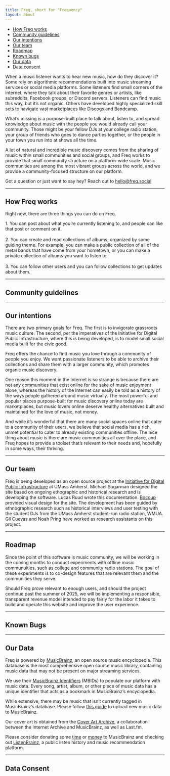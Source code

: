 ```yaml
---
title: Freq, short for "Frequency"
layout: about
---
```


<script lang="ts">
    import Guidelines from '$lib/assets/text/community-guidelines.md'
    import Consent from '$lib/assets/text/data-consent.md'
    import Bugs from '$lib/assets/text/known-bugs.md'
    import Roadmap from '$lib/assets/text/roadmap.md'
</script>

<div class="section-link-box">
    <ul>
        <li>
            <a href="#features">
                How Freq works
            </a>
        </li>
        <li>
            <a href="#guidelines">
                Community guidelines
            </a>
        </li>
        <li>
            <a href="#goals">
                Our intentions
            </a>
        </li>
        <li>
            <a href="#team">
                Our team
            </a>
        </li>
        <li>
            <a href="#roadmap">
                Roadmap
            </a>
        </li>
        <li>
            <a href="#bugs">
                Known bugs
            </a>
        </li>
        <li>
            <a href="#data">
                Our data
            </a>
        </li>
        <li>
            <a href="#consent">
                Data consent
            </a>
        </li>
    </ul>
</div>

When a music listener wants to hear new music, how do they discover it? Some rely on algorithmic recommendations built into music streaming services or social media platforms. Some listeners find small corners of the internet, where they talk about their favorite genres or artists, like subreddits, Facebook groups, or Discord servers. Listeners can find music this way, but it’s not organic. Others have developed highly specialized skill sets to navigate vast marketplaces like Discogs and Bandcamp.

What’s missing is a purpose-built place to talk about, listen to, and spread knowledge about music with the people you would already call your community. Those might be your fellow DJs at your college radio station, your group of friends who goes to dance parties together, or the people in your town you run into at shows all the time.

A lot of natural and incredible music discovery comes from the sharing of music within small communities and social groups, and Freq works to provide that small community structure on a platform-wide scale. Music communities are among the most vibrant groups across the world, and we provide a community-focused structure on our platform. 

Got a question or just want to say hey? Reach out to <a href="mailto:hello@freq.social">hello@freq.social</a>

<hr />

<h2 id="features">
How Freq works
</h2>

Right now, there are three things you can do on Freq.

<div class="list">
1. You can post about what you’re currently listening to, and people can like that post or comment on it.
<br />
<br />
2. You can create and read collections of albums, organized by some guiding theme. For example, you can make a public collection of all of the metal bands that have come from your hometown, or you can make a private collection of albums you want to listen to.
<br />
<br />
3. You can follow other users and you can follow collections to get updates about them.
</div>

<hr />

<h2 id="guidelines">
Community guidelines

</h2>

<Guidelines></Guidelines>

<hr />

<h2 id="goals">
Our intentions
</h2>

There are two primary goals for Freq. The first is to invigorate grassroots music culture. The second, per the imperatives of the Initiative for Digital Public Infrastructure, where this is being developed, is to model small social media built for the civic good.

Freq offers the chance to find music you love through a community of people you enjoy. We want passionate listeners to be able to archive their collections and share them with a larger community, which promotes organic music discovery. 

One reason this moment in the Internet is so strange is because there are not any communities that exist online for the sake of music enjoyment alone, whereas the history of the Internet can easily be told as a history of the ways people gathered around music virtually. The most powerful and popular places purpose-built for music discovery online today are marketplaces, but music lovers online deserve healthy alternatives built and maintained for the love of music, not money.

And while it’s wonderful that there are many social spaces online that cater to a community of their users, we believe that social media has a rich, unmet potential to cater to already existing communities offline. The nice thing about music is there are music communities all over the place, and Freq hopes to provide a toolset that’s relevant to their needs and, hopefully in some ways, their thriving.

<hr />
<h2 id="team">
Our team
</h2>

Freq is being developed as an open source project at the [Initiative for Digital Public Infrastructure](https://publicinfrastructure.org) at UMass Amherst. Michael Sugarman designed the site based on ongoing ethographic and historical research and is developing the software. Lucas Ruud wrote this documentation. [Bocoup](https://bocoup.com) provided visual design for the site. The development has been guided by ethnographic research such as historical interviews and user testing with the student DJs from the UMass Amherst student-run radio station, WMUA. Gil Cuevas and Noah Pring have worked as research assistants on this project.

<hr />
<h2 id="roadmap">
Roadmap
</h2>

<Roadmap></Roadmap>

Since the point of this software is music community, we will be working in the coming months to conduct experiments with offline music communuities, such as college and community radio stations. The goal of these experiments is to co-design features that are relevant them and the communities they serve.

Should Freq prove relevant to enough users, and should the project continue past the summer of 2025, we will be implementing a responsible, transparent revenue model intended to pay fairly for the labor it takes to build and operate this website and improve the user experience.

<hr />
<h2 id="bugs">
Known Bugs
</h2>

<Bugs></Bugs>

<hr />

<h2 id="data">
Our Data
</h2>

Freq is powered by [MusicBrainz](https://musicbrainz.org/), an open source music encyclopedia. This database is the most comprehensive open source music library, containing music data that may not be present on major streaming services. 

We use their [MusicBrainz Identifiers](https://musicbrainz.org/doc/MusicBrainz_Identifier) (MBIDs) to populate our platform with music data. Every song, artist, album, or other piece of music data has a unique identifier that acts as a bookmark in MusicBrainz’s encyclopedia. 

While extensive, there may be music that isn’t currently tagged in MusicBrainz’s database. Please follow [this guide](https://musicbrainz.org/doc/How_to_Add_a_Release) to upload new music data to MusicBrainz. 

Our cover art is obtained from the [Cover Art Archive](https://coverartarchive.org/), a collaboration between the Internet Archive and MusicBrainz, as well as Last.fm. 

Please consider donating some [time](https://musicbrainz.org/doc/How_to_Contribute) or [money](https://metabrainz.org/donate) to MusicBrainz and checking out [ListenBrainz](https://listenbrainz.org/?redirect=false), a public listen history and music recommendation platform.

<hr />

<h2 id="consent">
Data Consent
</h2>

<Consent></Consent>

<style>
    .list {
        margin-left: var(--freq-width-spacer);
        margin-right: var(--freq-width-spacer);
    }
    br {
        height: var(--freq-line-height-dense);
    }
</style>
